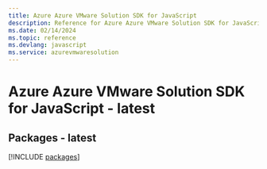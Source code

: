 ```yaml
---
title: Azure Azure VMware Solution SDK for JavaScript
description: Reference for Azure Azure VMware Solution SDK for JavaScript
ms.date: 02/14/2024
ms.topic: reference
ms.devlang: javascript
ms.service: azurevmwaresolution
---
```

# Azure Azure VMware Solution SDK for JavaScript - latest
## Packages - latest
[!INCLUDE [packages](azure-vmware-solution-index.md)]